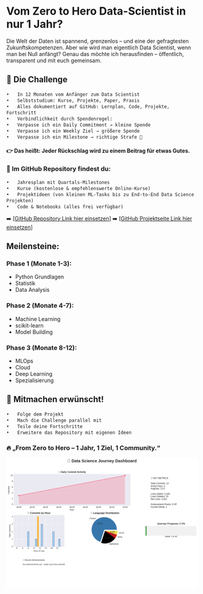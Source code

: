 # Vom Zero to Hero Data-Scientist in nur 1 Jahr?

Die Welt der Daten ist spannend, grenzenlos – und eine der gefragtesten Zukunftskompetenzen. Aber wie wird man eigentlich Data Scientist, wenn man bei Null anfängt? Genau das möchte ich herausfinden – öffentlich, transparent und mit euch gemeinsam.

## 🎯 Die Challenge
	•	In 12 Monaten vom Anfänger zum Data Scientist
	•	Selbststudium: Kurse, Projekte, Paper, Praxis
	•	Alles dokumentiert auf GitHub: Lernplan, Code, Projekte, Fortschritt
	•	Verbindlichkeit durch Spendenregel:
	•	Verpasse ich ein Daily Commitment → kleine Spende
	•	Verpasse ich ein Weekly Ziel → größere Spende
	•	Verpasse ich ein Milestone → richtige Strafe 💸

#### 👉 Das heißt: Jeder Rückschlag wird zu einem Beitrag für etwas Gutes.


### 📂 Im GitHub Repository findest du:
	•	Jahresplan mit Quartals-Milestones
	•	Kurse (kostenlose & empfehlenswerte Online-Kurse)
	•	Projektideen (von kleinen ML-Tasks bis zu End-to-End Data Science Projekten)
	•	Code & Notebooks (alles frei verfügbar)

➡️ [[GitHub Repository Link hier einsetzen](https://github.com/sijadev/data-science-learning)]
➡️ [[GitHub Projektseite Link hier einsetzen](https://sijadev.github.io/data-science-learning/)]

## Meilensteine:

### Phase 1 (Monate 1-3): 
- Python Grundlagen
- Statistik
- Data Analysis 

### Phase 2 (Monate 4-7): 
- Machine Learning
- scikit-learn
- Model Building

### Phase 3 (Monate 8-12): 
- MLOps
- Cloud
- Deep Learning
- Spezialisierung

## 🙌 Mitmachen erwünscht!

	•	Folge dem Projekt
	•	Mach die Challenge parallel mit
	•	Teile deine Fortschritte
	•	Erweitere das Repository mit eigenen Ideen

### 🔥  „From Zero to Hero – 1 Jahr, 1 Ziel, 1 Community.“


![Dashboard](assets/charts/dashboard.png)





